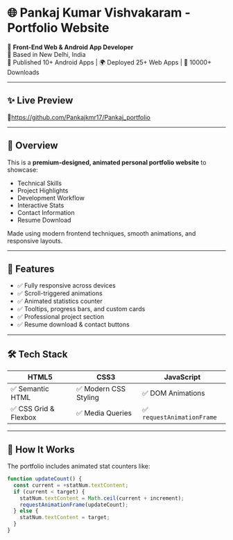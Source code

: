 # 🌐 Pankaj Kumar Vishvakaram - Portfolio Website

🎯 **Front-End Web & Android App Developer**  
📍 Based in New Delhi, India  
📱 Published 10+ Android Apps | 🌍 Deployed 25+ Web Apps | 🚀 10000+ Downloads

---

## ✨ Live Preview

🔗https://github.com/Pankajkmr17/Pankaj_portfolio


---

## 📌 Overview

This is a **premium-designed, animated personal portfolio website** to showcase:

- Technical Skills
- Project Highlights
- Development Workflow
- Interactive Stats
- Contact Information
- Resume Download

Made using modern frontend techniques, smooth animations, and responsive layouts.

---

## 🚀 Features

- ✅ Fully responsive across devices
- ✅ Scroll-triggered animations
- ✅ Animated statistics counter
- ✅ Tooltips, progress bars, and custom cards
- ✅ Professional project section
- ✅ Resume download & contact buttons

---

## 🛠️ Tech Stack

| HTML5 | CSS3 | JavaScript |
|-------|------|------------|
| ✅ Semantic HTML | ✅ Modern CSS Styling | ✅ DOM Animations |
| ✅ CSS Grid & Flexbox | ✅ Media Queries | ✅ `requestAnimationFrame` |

---

## 🧠 How It Works

The portfolio includes animated stat counters like:

```js
function updateCount() {
  const current = +statNum.textContent;
  if (current < target) {
    statNum.textContent = Math.ceil(current + increment);
    requestAnimationFrame(updateCount);
  } else {
    statNum.textContent = target;
  }
}
